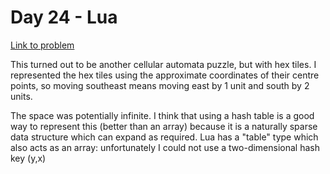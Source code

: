 
# Day 24 - Lua

[Link to problem](https://adventofcode.com/2020/day/24)

This turned out to be another cellular automata puzzle, but with hex tiles.
I represented the hex tiles using the approximate coordinates of their centre
points, so moving southeast means moving east by 1 unit and south by 2 units.

The space was potentially infinite. I think that using a hash table is a good
way to represent this (better than an array) because it is a naturally sparse
data structure which can expand as required. Lua has a "table" type which also
acts as an array: unfortunately I could not use a two-dimensional hash key (y,x)

